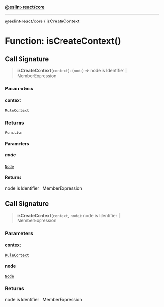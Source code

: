 [**@eslint-react/core**](../README.md)

***

[@eslint-react/core](../README.md) / isCreateContext

# Function: isCreateContext()

## Call Signature

> **isCreateContext**(`context`): (`node`) => node is Identifier \| MemberExpression

### Parameters

#### context

[`RuleContext`](../-internal-/type-aliases/RuleContext.md)

### Returns

`Function`

#### Parameters

##### node

[`Node`](../-internal-/type-aliases/Node.md)

#### Returns

node is Identifier \| MemberExpression

## Call Signature

> **isCreateContext**(`context`, `node`): node is Identifier \| MemberExpression

### Parameters

#### context

[`RuleContext`](../-internal-/type-aliases/RuleContext.md)

#### node

[`Node`](../-internal-/type-aliases/Node.md)

### Returns

node is Identifier \| MemberExpression
